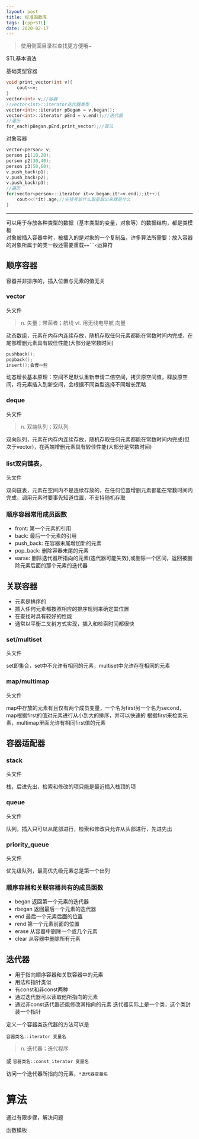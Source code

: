 ```yaml
---
layout: post
title: 标准函数库
tags: [cpp+STL]
date: 2020-02-17
--- 
```


>使用侧面目录栏查找更方便哦~

STL基本语法

基础类型容器
```cpp
void print_vector(int v){
    cout<<v;
}
vector<int> v;//容器
//vector<int>::iterator迭代器类型
vector<int>::iterator pBegan = v.began();
vector<int>::iterator pEnd = v.end();//迭代器
//遍历
for_each(pBegan,pEnd,print_vector);//算法
```

对象容器
```cpp
vector<person> v;
person p1(10.20);
person p2(30,40);
person p3(50,60);
v.push_back(p1);
v.push_back(p2);
v.push_back(p3);
//遍历
for(vector<person>::iterator it=v.began;it!=v.end();it++){
    cout<<(*it).age;//尖括号放什么取星取出来就是什么
}
```
***

可以用于存放各种类型的数据（基本类型的变量，对象等）的数据结构，都是类模板  
对象被插入容器中时，被插入的是对象的一个复制品，许多算法所需要：放入容器的对象所属于的类一般还需要重载`==``<`运算符















## 顺序容器

容器并非排序的，插入位置与元素的值无关

### vector

头文件<vector>  
>n. 矢量；带菌者；航线  vt. 用无线电导航  向量

动态数组，元素在内存内连续存放，随机存取任何元素都能在常数时间内完成，在尾部增删元素具有较佳性能(大部分是常数时间)

```cpp
pushback();
popback();
insert();会慢一些

```
动态增长基本原理：空间不足默认重新申请二倍空间，拷贝原空间值，释放原空间，将元素插入到新空间，会根据不同类型选择不同增长策略

### deque 

头文件<deque>  
>n. 双端队列；双队列

双向队列，元素在内存内连续存放，随机存取任何元素都能在常数时间内完成(但次于vector)，在两端增删元素具有较佳性能(大部分是常数时间)

### list双向链表，

头文件<list>

双向链表，元素在空间内不是连续存放的，在任何位置增删元素都能在常数时间内完成，调用元素时要事先知道位置，不支持随机存取

### 顺序容器常用成员函数

- front: 第一个元素的引用
- back: 最后一个元素的引用
- push_back: 在容器末尾增加新的元素
- pop_back: 删除容器末尾的元素
- earse: 删除迭代器所指向的元素(迭代器可能失效),或删除一个区间，返回被删除元素后面的那个元素的迭代器























## 关联容器

- 元素是排序的
- 插入任何元素都按照相应的排序规则来确定其位置
- 在查找时具有较好的性能
- 通常以平衡二叉树方式实现，插入和检索时间都很快

### set/multiset

头文件<set>

set即集合，set中不允许有相同的元素，multiset中允许存在相同的元素

### map/multimap

头文件<map>

map中存放的元素有且仅有两个成员变量，一个名为first另一个名为second，map根据first的值对元素进行从小到大的排序，并可以快速的
根据first来检索元素，multimap里面允许有相同first值的元素



















## 容器适配器

### stack

头文件<stack>  

栈，后进先出，检索和修改的项只能是最近插入栈顶的项

### queue

头文件<queue>

队列，插入只可以从尾部进行，检索和修改只允许从头部进行，先进先出

### priority_queue

头文件<queue>

优先级队列，最高优先级元素总是第一个出列

### 顺序容器和关联容器共有的成员函数

- began 返回第一个元素的迭代器
- rbegan 返回最后一个元素的迭代器
- end 最后一个元素后面的位置
- rend 第一个元素前面的位置
- erase 从容器中删除一个或几个元素
- clear 从容器中删除所有元素














## 迭代器

- 用于指向顺序容器和关联容器中的元素
- 用法和指针类似
- 有const和非const两种
- 通过迭代器可以读取他所指向的元素
- 通过非const迭代器还能修改其指向的元素
迭代器实际上是一个类，这个类封装一个指针  

定义一个容器类迭代器的方法可以是

`容器类名::iterator 变量名`

>n. 迭代器；迭代程序

或
`容器类名::const_iterator 变量名`

访问一个迭代器所指向的元素，`*迭代器变量名`

# 算法

通过有限步骤，解决问题

函数模板





